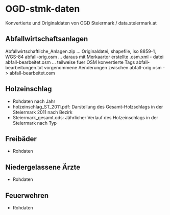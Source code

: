 OGD-stmk-daten
==============

Konvertierte und Originaldaten von OGD Steiermark / data.steiermark.at

Abfallwirtschaftsanlagen
------------------------

Abfallwirtschaftliche_Anlagen.zip  ... Originaldatei, shapefile, iso 8859-1, WGS-84
abfall-orig.osm   ... daraus mit Merkaartor erstellte .osm.xml - datei
abfall-bearbeitet.osm ... teilweise fuer OSM konvertierte Tags
abfall-bearbeitungen.txt vorgenommene Aenderungen zwischen abfall-orig.osm -> abfall-bearbeitet.osm

Holzeinschlag
-------------

* Rohdaten nach Jahr
* holzeinschlag_ST_2011.pdf: Darstellung des Gesamt-Holzschlags in der Steiermark 2011 nach Bezirk
* Steiermark_gesamt.ods: Jährlicher Verlauf des Holzeinschlags in der Steiermark nach Typ

Freibäder
---------

* Rohdaten

Niedergelassene Ärzte
---------------------

* Rohdaten

Feuerwehren
-----------

* Rohdaten

